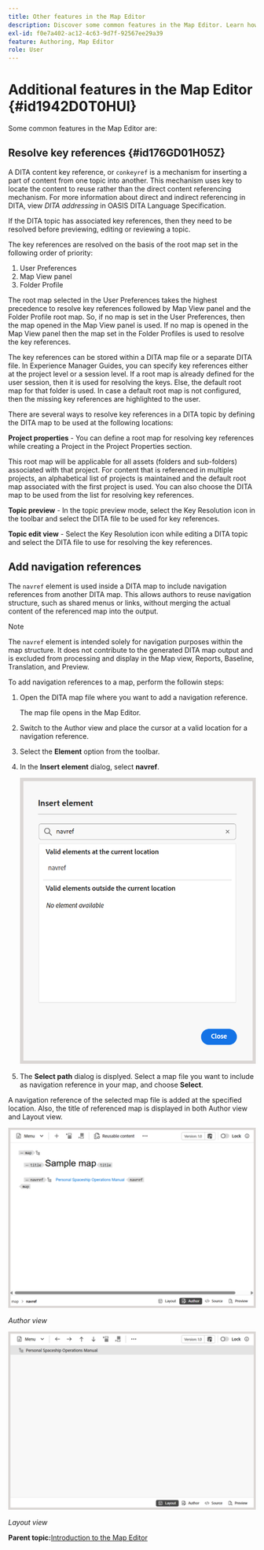 ```yaml
---
title: Other features in the Map Editor
description: Discover some common features in the Map Editor. Learn how to resolve key references in the Map Editor.
exl-id: f0e7a402-ac12-4c63-9d7f-92567ee29a39
feature: Authoring, Map Editor
role: User
---
```

# Additional features in the Map Editor {#id1942D0T0HUI}

Some common features in the Map Editor are:

## Resolve key references {#id176GD01H05Z}

A DITA content key reference, or `conkeyref` is a mechanism for inserting a part of content from one topic into another. This mechanism uses key to locate the content to reuse rather than the direct content referencing mechanism. For more information about direct and indirect referencing in DITA, view *DITA addressing* in OASIS DITA Language Specification.

If the DITA topic has associated key references, then they need to be resolved before previewing, editing or reviewing a topic.

The key references are resolved on the basis of the root map set in the following order of priority:

1.  User Preferences
1.  Map View panel
1.  Folder Profile

The root map selected in the User Preferences takes the highest precedence to resolve key references followed by Map View panel and the Folder Profile root map. So, if no map is set in the User Preferences, then the map opened in the Map View panel is used. If no map is opened in the Map View panel then the map set in the Folder Profiles is used to resolve the key references.

The key references can be stored within a DITA map file or a separate DITA file. In Experience Manager Guides, you can specify key references either at the project level or a session level. If a root map is already defined for the user session, then it is used for resolving the keys. Else, the default root map for that folder is used. In case a default root map is not configured, then the missing key references are highlighted to the user.

There are several ways to resolve key references in a DITA topic by defining the DITA map to be used at the following locations:

**Project properties** - You can define a root map for resolving key references while creating a Project in the Project Properties section.

This root map will be applicable for all assets \(folders and sub-folders\) associated with that project. For content that is referenced in multiple projects, an alphabetical list of projects is maintained and the default root map associated with the first project is used. You can also choose the DITA map to be used from the list for resolving key references.

**Topic preview** - In the topic preview mode, select the Key Resolution icon in the toolbar and select the DITA file to be used for key references.

**Topic edit view** - Select the Key Resolution icon while editing a DITA topic and select the DITA file to use for resolving the key references.

## Add navigation references

The `navref` element is used inside a DITA map to include navigation references from another DITA map. This allows authors to reuse navigation structure, such as shared menus or links, without merging the actual content of the referenced map into the output.

>[!NOTE]
>
> The `navref` element is intended solely for navigation purposes within the map structure. It does not contribute to the generated DITA map output and is excluded from processing and display in the Map view, Reports, Baseline, Translation, and Preview. 

To add navigation references to a map, perform the followin steps:

1. Open the DITA map file where you want to add a navigation reference.

    The map file opens in the Map Editor.
1. Switch to the Author view and place the cursor at a valid location for a navigation reference.
1. Select the **Element** option from the toolbar.
1. In the **Insert element** dialog, select **navref**.

    ![](./images/select-navref-element.png)
1. The **Select path** dialog is displyed. Select a map file you want to include as navigation reference in your map, and choose **Select**.

A navigation reference of the selected map file is added at the specified location. Also, the title of referenced map is displayed in both Author view and Layout view. 
    
![](./images/navref-added-author-view.png) 

*Author view*

![](./images/navref-added-layout-view.png)

*Layout view*


**Parent topic:**[Introduction to the Map Editor](map-editor.md)
